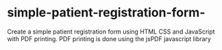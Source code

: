 # simple-patient-registration-form-

Create a simple patient registration form using HTML CSS and JavaScript with PDF printing. PDF printing is done using the jsPDF javascript library
